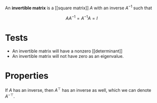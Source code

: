 An **invertible matrix** is a [[square matrix]] $A$ with an inverse $A^{-1}$ such that

$$
AA^{-1}=A^{-1}A=I
$$

# Tests

* An invertible matrix will have a nonzero [[determinant]]
* An invertible matrix will not have zero as an eigenvalue.

# Properties

If $A$ has an inverse, then $A^\top$ has an inverse as well, which we can denote $A^{-\top}$.